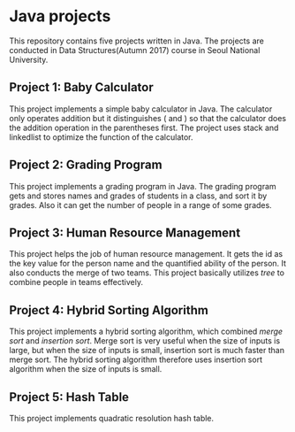# Java projects
This repository contains five projects written in Java. The projects are conducted in Data Structures(Autumn 2017) course in Seoul National University.

## Project 1: Baby Calculator
This project implements a simple baby calculator in Java. The calculator only operates addition but it distinguishes ( and ) so that the calculator does the addition operation in the parentheses first. The project uses stack and linkedlist to optimize the function of the calculator.

## Project 2: Grading Program
This project implements a grading program in Java. The grading program gets and stores names and grades of students in a class, and sort it by grades. Also it can get the number of people in a range of some grades.

## Project 3: Human Resource Management
This project helps the job of human resource management. It gets the id as the key value for the person name and the quantified ability of the person. It also conducts the merge of two teams. This project basically utilizes *tree* to combine people in teams effectively.

## Project 4: Hybrid Sorting Algorithm
This project implements a hybrid sorting algorithm, which combined *merge sort* and *insertion sort*. Merge sort is very useful when the size of inputs is large, but when the size of inputs is small, insertion sort is much faster than merge sort. The hybrid sorting algorithm therefore uses insertion sort algorithm when the size of inputs is small. 

## Project 5: Hash Table
This project implements quadratic resolution hash table. 
